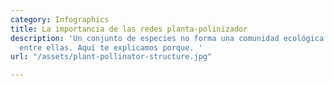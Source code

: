 ```yaml
---
category: Infographics
title: La importancia de las redes planta-polinizador
description: 'Un conjunto de especies no forma una comunidad ecológica sino interaccionan
  entre ellas. Aquí te explicamos porque. '
url: "/assets/plant-pollinator-structure.jpg"

---
```

